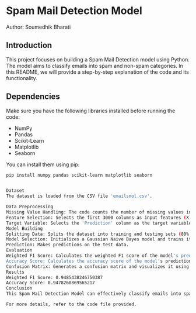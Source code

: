 # Spam Mail Detection Model

Author: Soumedhik Bharati

## Introduction
This project focuses on building a Spam Mail Detection model using Python. The model aims to classify emails into spam and non-spam categories. In this README, we will provide a step-by-step explanation of the code and its functionality.

## Dependencies
Make sure you have the following libraries installed before running the code:
- NumPy
- Pandas
- Scikit-Learn
- Matplotlib
- Seaborn

You can install them using pip:
```bash
pip install numpy pandas scikit-learn matplotlib seaborn


Dataset
The dataset is loaded from the CSV file 'emailsmol.csv'.

Data Preprocessing
Missing Value Handling: The code counts the number of missing values in each column of the dataset.
Feature Selection: Selects the first 3000 columns as input features (X).
Target Variable: Selects the 'Prediction' column as the target variable (Y).
Model Building
Splitting Data: Splits the dataset into training and testing sets (80% train, 20% test).
Model Selection: Initializes a Gaussian Naive Bayes model and trains it on the training data.
Prediction: Makes predictions on the test data.
Evaluation
Weighted F1 Score: Calculates the weighted F1 score of the model's predictions.
Accuracy Score: Calculates the accuracy score of the model's predictions.
Confusion Matrix: Generates a confusion matrix and visualizes it using a heatmap.
Results
Weighted F1 Score: 0.9485438246750387
Accuracy Score: 0.9478260869565217
Conclusion
This Spam Mail Detection Model can effectively classify emails into spam and non-spam categories. It can be used for various applications to filter out unwanted emails.

For more details, refer to the code file provided.
